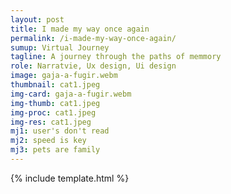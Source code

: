 ```yaml
---
layout: post
title: I made my way once again
permalink: /i-made-my-way-once-again/
sumup: Virtual Journey
tagline: A journey through the paths of memmory
role: Narratvie, Ux design, Ui design
image: gaja-a-fugir.webm
thumbnail: cat1.jpeg
img-card: gaja-a-fugir.webm
img-thumb: cat1.jpeg
img-proc: cat1.jpeg
img-res: cat1.jpeg
mj1: user's don't read
mj2: speed is key
mj3: pets are family
---
```


{% include template.html %}